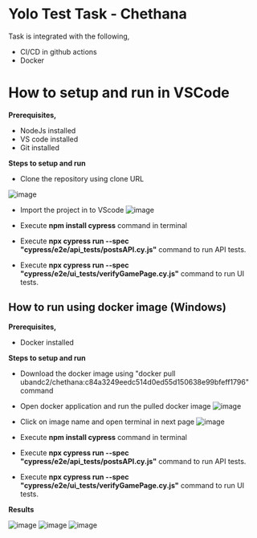 # Yolo Test Task - Chethana

Task is integrated with the following,

 - CI/CD in github actions
 - Docker

# How to setup and run in VSCode

**Prerequisites,**

 - NodeJs installed
 - VS code installed
 - Git installed

**Steps to setup and run**

 - Clone the repository using clone URL

![image](https://i.postimg.cc/zDyCL49p/clone.png)

 - Import the project in to VScode
![image](https://i.postimg.cc/Fsc0p3FL/vscode.png)

- Execute **npm install cypress** command in terminal
- Execute **npx cypress run --spec "cypress/e2e/api_tests/postsAPI.cy.js"** command to run API tests.
- Execute **npx cypress run --spec "cypress/e2e/ui_tests/verifyGamePage.cy.js"** command to run UI tests.

## How to run using docker image (Windows)

**Prerequisites,**

 - Docker installed

**Steps to setup and run**

 - Download the docker image using "docker pull ubandc2/chethana:c84a3249eedc514d0ed55d150638e99bfeff1796" command

 - Open docker application and run the pulled docker image
![image](https://i.postimg.cc/MGZRzL77/run.png)

 - Click on image name and open terminal in next page
![image](https://i.postimg.cc/7Zn0842P/terminal.png)
 
 - Execute **npm install cypress** command in terminal
 - Execute **npx cypress run --spec "cypress/e2e/api_tests/postsAPI.cy.js"** command to run API tests.
 - Execute **npx cypress run --spec "cypress/e2e/ui_tests/verifyGamePage.cy.js"** command to run UI tests.

**Results**

![image](https://i.postimg.cc/cCfxxm4N/1.jpg)
![image](https://postimg.cc/XXVbV6zw)
![image](https://postimg.cc/2bxN40Vb)

